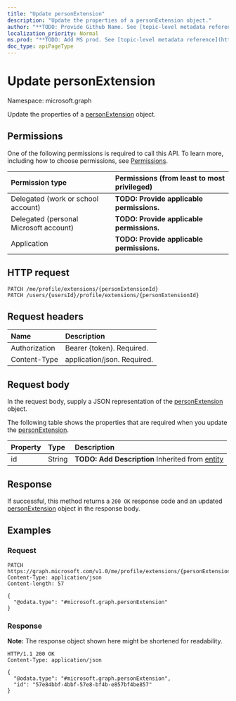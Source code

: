 ```yaml
---
title: "Update personExtension"
description: "Update the properties of a personExtension object."
author: "**TODO: Provide Github Name. See [topic-level metadata reference](https://msgo.azurewebsites.net/add/document/guidelines/metadata.html#topic-level-metadata)**"
localization_priority: Normal
ms.prod: "**TODO: Add MS prod. See [topic-level metadata reference](https://msgo.azurewebsites.net/add/document/guidelines/metadata.html#topic-level-metadata)**"
doc_type: apiPageType
---
```


# Update personExtension
Namespace: microsoft.graph



Update the properties of a [personExtension](../resources/personextension.md) object.

## Permissions
One of the following permissions is required to call this API. To learn more, including how to choose permissions, see [Permissions](/graph/permissions-reference).

|Permission type|Permissions (from least to most privileged)|
|:---|:---|
|Delegated (work or school account)|**TODO: Provide applicable permissions.**|
|Delegated (personal Microsoft account)|**TODO: Provide applicable permissions.**|
|Application|**TODO: Provide applicable permissions.**|

## HTTP request

<!-- {
  "blockType": "ignored"
}
-->
``` http
PATCH /me/profile/extensions/{personExtensionId}
PATCH /users/{usersId}/profile/extensions/{personExtensionId}
```

## Request headers
|Name|Description|
|:---|:---|
|Authorization|Bearer {token}. Required.|
|Content-Type|application/json. Required.|

## Request body
In the request body, supply a JSON representation of the [personExtension](../resources/personextension.md) object.

The following table shows the properties that are required when you update the [personExtension](../resources/personextension.md).

|Property|Type|Description|
|:---|:---|:---|
|id|String|**TODO: Add Description** Inherited from [entity](../resources/entity.md)|



## Response

If successful, this method returns a `200 OK` response code and an updated [personExtension](../resources/personextension.md) object in the response body.

## Examples

### Request
<!-- {
  "blockType": "request",
  "name": "update_personextension"
}
-->
``` http
PATCH https://graph.microsoft.com/v1.0/me/profile/extensions/{personExtensionId}
Content-Type: application/json
Content-length: 57

{
  "@odata.type": "#microsoft.graph.personExtension"
}
```


### Response
**Note:** The response object shown here might be shortened for readability.
<!-- {
  "blockType": "response",
  "truncated": true
}
-->
``` http
HTTP/1.1 200 OK
Content-Type: application/json

{
  "@odata.type": "#microsoft.graph.personExtension",
  "id": "57e84bbf-4bbf-57e8-bf4b-e857bf4be857"
}
```

